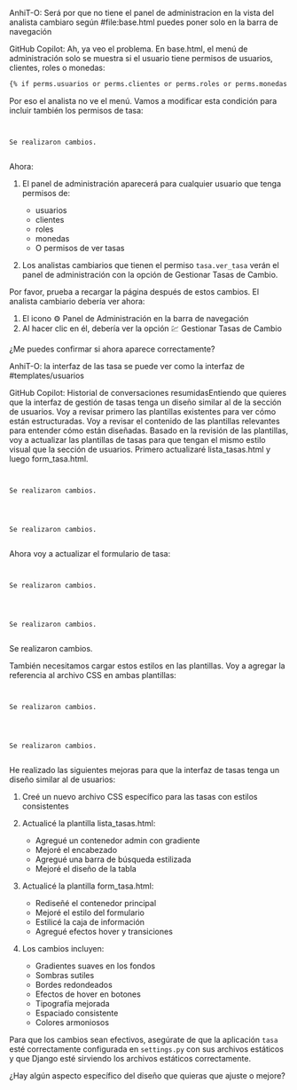 AnhiT-O: Será por que no tiene el panel de administracion en la vista del analista cambiaro según #file:base.html puedes poner solo en la barra de navegación

GitHub Copilot: Ah, ya veo el problema. En base.html, el menú de administración solo se muestra si el usuario tiene permisos de usuarios, clientes, roles o monedas:

```html
{% if perms.usuarios or perms.clientes or perms.roles or perms.monedas %}
```

Por eso el analista no ve el menú. Vamos a modificar esta condición para incluir también los permisos de tasa: 
```


Se realizaron cambios.


```
Ahora:
1. El panel de administración aparecerá para cualquier usuario que tenga permisos de:
   - usuarios
   - clientes
   - roles
   - monedas
   - O permisos de ver tasas

2. Los analistas cambiarios que tienen el permiso `tasa.ver_tasa` verán el panel de administración con la opción de Gestionar Tasas de Cambio.

Por favor, prueba a recargar la página después de estos cambios. El analista cambiario debería ver ahora:
1. El icono ⚙️ Panel de Administración en la barra de navegación
2. Al hacer clic en él, debería ver la opción 💹 Gestionar Tasas de Cambio

¿Me puedes confirmar si ahora aparece correctamente?

AnhiT-O: la interfaz de las tasa se puede ver como la interfaz de #templates/usuarios

GitHub Copilot: Historial de conversaciones resumidasEntiendo que quieres que la interfaz de gestión de tasas tenga un diseño similar al de la sección de usuarios. Voy a revisar primero las plantillas existentes para ver cómo están estructuradas. Voy a revisar el contenido de las plantillas relevantes para entender cómo están diseñadas. Basado en la revisión de las plantillas, voy a actualizar las plantillas de tasas para que tengan el mismo estilo visual que la sección de usuarios. Primero actualizaré lista_tasas.html y luego form_tasa.html. 
```


Se realizaron cambios.


```

```


Se realizaron cambios.


```
Ahora voy a actualizar el formulario de tasa: 
```


Se realizaron cambios.


```

```


Se realizaron cambios.


```


Se realizaron cambios.

También necesitamos cargar estos estilos en las plantillas. Voy a agregar la referencia al archivo CSS en ambas plantillas: 
```


Se realizaron cambios.


```

```


Se realizaron cambios.


```
He realizado las siguientes mejoras para que la interfaz de tasas tenga un diseño similar al de usuarios:

1. Creé un nuevo archivo CSS específico para las tasas con estilos consistentes
2. Actualicé la plantilla lista_tasas.html:
   - Agregué un contenedor admin con gradiente
   - Mejoré el encabezado
   - Agregué una barra de búsqueda estilizada
   - Mejoré el diseño de la tabla

3. Actualicé la plantilla form_tasa.html:
   - Rediseñé el contenedor principal
   - Mejoré el estilo del formulario
   - Estilicé la caja de información
   - Agregué efectos hover y transiciones

4. Los cambios incluyen:
   - Gradientes suaves en los fondos
   - Sombras sutiles
   - Bordes redondeados
   - Efectos de hover en botones
   - Tipografía mejorada
   - Espaciado consistente
   - Colores armoniosos

Para que los cambios sean efectivos, asegúrate de que la aplicación `tasa` esté correctamente configurada en `settings.py` con sus archivos estáticos y que Django esté sirviendo los archivos estáticos correctamente.

¿Hay algún aspecto específico del diseño que quieras que ajuste o mejore?